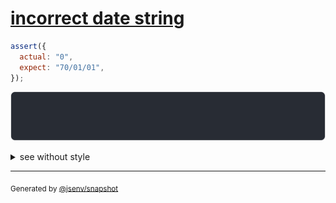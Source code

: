 # [incorrect date string](../../date.test.js#L88)

```js
assert({
  actual: "0",
  expect: "70/01/01",
});
```

![img](throw.svg)

<details>
  <summary>see without style</summary>

```console
AssertionError: actual and expect are different

actual: "0"
expect: "70/01/01"
```

</details>


---

<sub>
  Generated by <a href="https://github.com/jsenv/core/tree/main/packages/tooling/snapshot">@jsenv/snapshot</a>
</sub>
